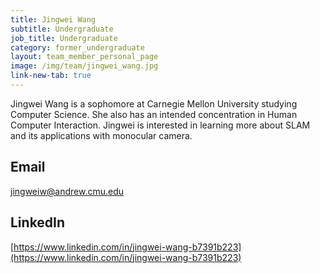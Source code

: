 ```yaml
---
title: Jingwei Wang
subtitle: Undergraduate
job_title: Undergraduate
category: former_undergraduate
layout: team_member_personal_page
image: /img/team/jingwei_wang.jpg
link-new-tab: true
---
```


Jingwei Wang is a sophomore at Carnegie Mellon University studying Computer Science. She also has an intended concentration in Human Computer Interaction. Jingwei is interested in learning more about SLAM and its applications with monocular camera.

## Email ## 
jingweiw@andrew.cmu.edu

## LinkedIn ## 
[https://www.linkedin.com/in/jingwei-wang-b7391b223](https://www.linkedin.com/in/jingwei-wang-b7391b223)